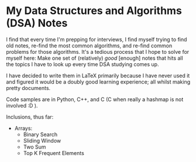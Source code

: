 # My Data Structures and Algorithms (DSA) Notes

I find that every time I'm prepping for interviews, I find myself trying to find old notes, re-find the most common algorithms, and re-find common problems for those algorithms. It's a tedious process that I hope to solve for myself here: Make one set of (relatively) *good* [enough] notes that hits all the topics I have to look up every time DSA studying comes up.

I have decided to write them in LaTeX primarily because I have never used it and figured it would be a doubly good learning experience; all whilst making pretty documents.

Code samples are in Python, C++, and C (C when really a hashmap is not involved :D ).

Inclusions, thus far:

- Arrays:
    - Binary Search
    - Sliding Window
    - Two Sum
    - Top K Frequent Elements
